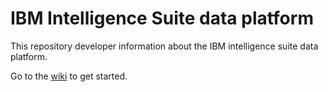 # IBM Intelligence Suite data platform

This repository developer information about the IBM intelligence suite data platform.

Go to the [wiki](https://github.com/IBM/intelligence-suite-data-platform/wiki) to get started.
